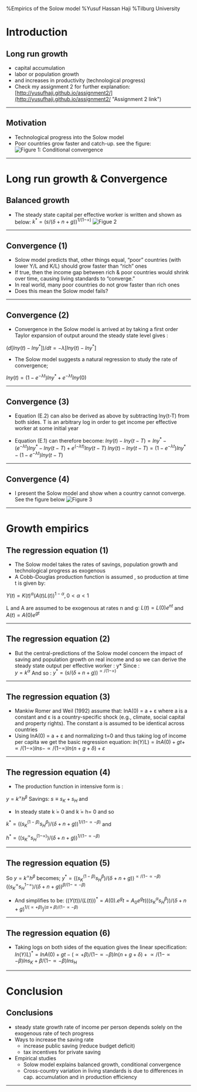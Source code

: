 %Empirics of the Solow model 
%Yusuf Hassan Haji 
%Tilburg University


Introduction
============
Long run growth 
----------------------------------------------
* capital accumulation
* labor or population growth 
* and increases in productivity (technological progress)
* Check my assignment 2 for further explanation:
[http://yusufhaji.github.io/assignment2/](http://yusufhaji.github.io/assignment2/ "Assignment 2 link")

--------------------------------------------------

Motivation
-------------------------------------
* Technological progress into the Solow model
* Poor countries grow faster and catch-up. see the figure:
![Figure 1: Conditional convergence](http://www.puertorico-herald.org/images/Convergence/image1.gif)

------------------------------------------------------------

Long run growth & Convergence
=============================

 Balanced growth
---------------------------------------------------
* The steady state capital per effective worker is written and shown as below: 
$k^*=(s/(δ+n+g))^{1/(1-∝)}$ 
![Figue 2](http://cruel.org/econthought/essays/growth/neoclass/image/solowconv1.gif)

----------------------------------------------------------------------------

Convergence (1)
--------------------------------------------------------

* Solow model predicts that, other things equal, “poor” countries (with lower Y/L  and K/L) should grow faster than “rich” ones
* If true, then the income gap between rich & poor countries would shrink over time, causing living standards to “converge.”  
* In real world, many poor countries do not grow faster than rich ones
* Does this mean the Solow model fails?  

-------------------------------------------------------------------------------------


Convergence (2)
---------------------------------------------------------------------------

* Convergence in the Solow model is arrived at by taking a first order Taylor expansion of output around the steady state level gives : 

$(d[lny(t)-lny^*])/dt=-λ[lny(t)-lny^*]$

* The Solow model suggests a natural regression to study the rate of convergence;
	
$lny(t)= (1-e^{-λt} )  lny^*+ e^{-λt}  lny(0)$

---------------------------------------------------------------------------------------

Convergence (3)
----------------------------------------------

* Equation (E.2) can also be derived as above by subtracting lny(t-T) from both sides. T is an arbitrary log in order to get income per effective worker at some initial year

* Equation (E.1) can therefore become:
$lny(t)- lny(t-T) = lny^* - (e^{-λt} )  lny^*- lny(t-T)+ e^(-λt)  lny(t-T)$
$lny(t)- lny(t-T)=(1-e^{-λt} )  lny^* - (1-e^{-λt}) lny(t-T)$

------------------------------------

Convergence (4)
----------------------------------------------------
* I present the Solow model and show when a country cannot converge. See the figure below
![Figure 3](http://cruel.org/econthought/essays/growth/neoclass/image/solowtrap4.gif)

----------------------------------------------------------------------------------------------

Growth empirics
==================

The regression equation (1)
-----------------------------------------------------------------
* The Solow model takes the rates of savings, population growth and technological progress as exogenous
* A Cobb-Douglas production function is assumed , so production at time t is given by:

$Y(t) = K(t)^α (A(t)L(t))^{1-α}  ,0<α<1$

L and A are assumed to be exogenous at rates n and g∶
$L(t) = L(0)  e^{nt}$ and
$A(t)= A(0)  e^{gt}$

--------------------------------------------

The regression equation (2)
-----------------------------------------------------------------
* But the central-predictions of the Solow model concern the impact of saving and population growth on real income and so we can derive the steady state output per effective worker : y*
Since :                   
$y = k^α$
And so : 
$y^* = (s/(δ+n+g))^{∝/(1-∝)}$

-----------------------------------

The regression equation (3)
-----------------------------------------------------------------
* Mankiw Romer and Weil (1992) assume that:
lnA(0) = a + ε  where a is a constant and ε  is a country-specific shock (e.g., climate, social capital and property rights). The constant a is assumed to be identical across countries
* Using  lnA(0) = a + ε   and normalizing t=0 and thus taking log of income per capita we get the basic regression equation: 
$ln(Y/L) = lnA(0) + gt+∝/(1-∝) lns-  ∝/(1-∝)  ln(n+g+δ) + ε$

-----------------------------------------------------

The regression equation (4)
-----------------------------------------------------------------
* The production function in intensive form is :

$y= k^∝ h^β$ 
Savings: 
 $s ≡ s_K+s_H$ and 
* In steady state k ̇= 0 and k ̇= h= 0 and so 

$k^* = ((s_K^(1-β) s_H^β)/(δ+n+g))^{1/(1-∝-β)}$     and     

$h^* = ((s_K^∝ s_H^{(1-∝)})/(δ+n+g))^{1/(1-∝-β)}$

--------------------------------------------------------

The regression equation (5)
-----------------------------------------------------------------

So    $y = k^∝ h^β$  becomes;    $y^*=((s_K^(1-β) s_H^β)/(δ+n+g))^{∝/(1-∝-β)} ((s_K^∝ s_H^{1-∝})/(δ+n+g))^{β/(1-∝-β)}$

* And simplifies to be:
$((Y(t))/(L(t)))^*=A(0).e^gt=A_0 e^gt  (((s_K^α s_H^β ))/(δ+n+g)^{1/(∝+β)} )^{(α+β)/(1-∝-β)}$

-----------------------------------------------------------

The regression equation (6)
--------------------------------------------------

* Taking logs on both sides of the equation gives the linear specification:
$ln(Y/L)^{*}=lnA(0) + gt-{(∝+β)/(1-∝-β)} ln(n+g+δ) +  {∝/(1-∝-β)} lns_K + {β/(1-∝-β)} lns_H$

------------------------------------------------------------------------------------------------------


Conclusion
========================
Conclusions
------------------------------------------
* steady state growth rate of income per person depends solely on the exogenous rate of tech progress
* Ways to increase the saving rate
    * increase public saving (reduce budget deficit)
    * tax incentives for private saving
* Empirical studies
    * Solow model explains balanced growth, conditional convergence
    * Cross-country variation in living standards is due to differences in cap. accumulation and in production efficiency

------------------------------------------------------------------



